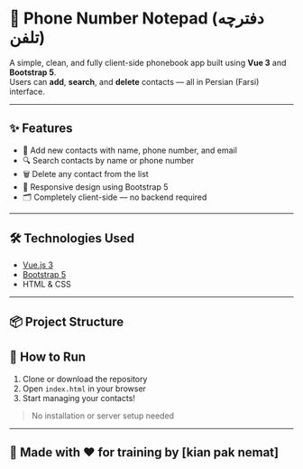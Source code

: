 # 📱 Phone Number Notepad (دفترچه تلفن)

A simple, clean, and fully client-side phonebook app built using **Vue 3** and **Bootstrap 5**.  
Users can **add**, **search**, and **delete** contacts — all in Persian (Farsi) interface.

---

## ✨ Features

- 📇 Add new contacts with name, phone number, and email
- 🔍 Search contacts by name or phone number
- 🗑️ Delete any contact from the list
- 🧠 Responsive design using Bootstrap 5
- 🗂️ Completely client-side — no backend required

---

## 🛠️ Technologies Used

- [Vue.js 3](https://vuejs.org/)
- [Bootstrap 5](https://getbootstrap.com/)
- HTML & CSS

---

## 📦 Project Structure

## 🚀 How to Run

1. Clone or download the repository
2. Open `index.html` in your browser
3. Start managing your contacts!

> No installation or server setup needed

---


## 🙌 Made with ❤️ for training by [kian pak nemat]
